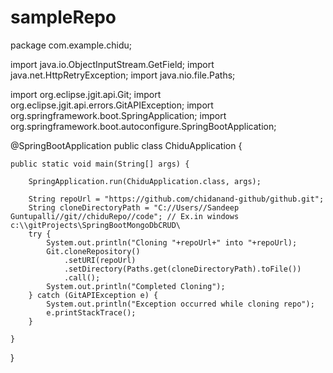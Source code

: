 # sampleRepo
package com.example.chidu;

import java.io.ObjectInputStream.GetField;
import java.net.HttpRetryException;
import java.nio.file.Paths;

import org.eclipse.jgit.api.Git;
import org.eclipse.jgit.api.errors.GitAPIException;
import org.springframework.boot.SpringApplication;
import org.springframework.boot.autoconfigure.SpringBootApplication;

@SpringBootApplication
public class ChiduApplication {

	public static void main(String[] args) {
		
		SpringApplication.run(ChiduApplication.class, args);

		String repoUrl = "https://github.com/chidanand-github/github.git";
		String cloneDirectoryPath = "C://Users//Sandeep Guntupalli//git//chiduRepo//code"; // Ex.in windows c:\\gitProjects\SpringBootMongoDbCRUD\
		try {
		    System.out.println("Cloning "+repoUrl+" into "+repoUrl);
		    Git.cloneRepository()
		        .setURI(repoUrl)
		        .setDirectory(Paths.get(cloneDirectoryPath).toFile())
		        .call();
		    System.out.println("Completed Cloning");
		} catch (GitAPIException e) {
		    System.out.println("Exception occurred while cloning repo");
		    e.printStackTrace();
		}
	
	}

}
